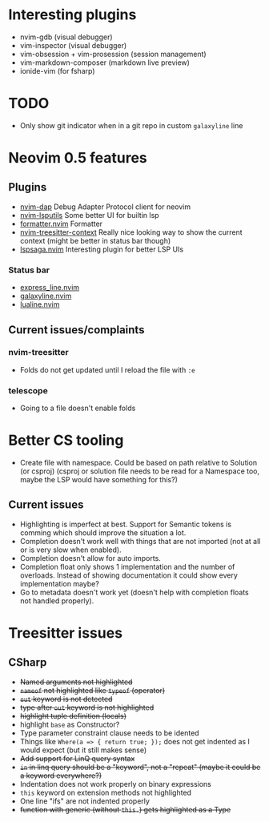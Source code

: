 # Interesting plugins

- nvim-gdb (visual debugger)
- vim-inspector (visual debugger)
- vim-obsession + vim-prosession (session management)
- vim-markdown-composer (markdown live preview)
- ionide-vim (for fsharp)

# TODO

- Only show git indicator when in a git repo in custom `galaxyline` line

# Neovim 0.5 features

## Plugins

- [nvim-dap](https://github.com/mfussenegger/nvim-dap)
  Debug Adapter Protocol client for neovim
- [nvim-lsputils](https://github.com/RishabhRD/nvim-lsputils)
  Some better UI for builtin lsp
- [formatter.nvim](https://github.com/mhartington/formatter.nvim)
  Formatter
- [nvim-treesitter-context](https://github.com/romgrk/nvim-treesitter-context)
  Really nice looking way to show the current context (might be better in status bar though)
- [lspsaga.nvim](https://github.com/glepnir/lspsaga.nvim)
  Interesting plugin for better LSP UIs

### Status bar

- [express_line.nvim](https://github.com/tjdevries/express_line.nvim)
- [galaxyline.nvim](https://github.com/glepnir/galaxyline.nvim)
- [lualine.nvim](https://github.com/hoob3rt/lualine.nvim)

## Current issues/complaints

### nvim-treesitter

- Folds do not get updated until I reload the file with `:e`

### telescope

- Going to a file doesn't enable folds

# Better CS tooling

- Create file with namespace. Could be based on path relative to Solution (or csproj) (csproj or solution file needs to be read for a Namespace too, maybe the LSP would have something for this?)

## Current issues

- Highlighting is imperfect at best. Support for Semantic tokens is comming which should improve the situation a lot.
- Completion doesn't work well with things that are not imported (not at all or is very slow when enabled).
- Completion doesn't allow for auto imports.
- Completion float only shows 1 implementation and the number of overloads.
  Instead of showing documentation it could show every implementation maybe?
- Go to metadata doesn't work yet (doesn't help with completion floats not handled properly).

# Treesitter issues

## CSharp

- ~~Named arguments not highlighted~~
- ~~`nameof` not highlighted like `typeof` (operator)~~
- ~~`out` keyword is not detected~~
- ~~type after `out` keyword is not highlighted~~
- ~~highlight tuple definition (locals)~~
- highlight `base` as Constructor?
- Type parameter constraint clause needs to be idented
- Things like `Where(a => { return true; });` does not get indented as I would expect (but it still makes sense)
- ~~Add support for LinQ query syntax~~
- ~~`in` in linq query should be a "keyword", not a "repeat" (maybe it could be a keyword everywhere?)~~
- Indentation does not work properly on binary expressions
- `this` keyword on extension methods not highlighted
- One line "ifs" are not indented properly
- ~~function with generic (without `this.`) gets highlighted as a Type~~
